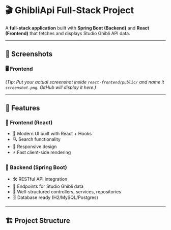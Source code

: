 # 🎬 GhibliApi Full-Stack Project

A **full-stack application** built with **Spring Boot (Backend)** and **React (Frontend)** that fetches and displays Studio Ghibli API data.  

---

## 📸 Screenshots

### 🖥️ Frontend


*(Tip: Put your actual screenshot inside `react-frontend/public/` and name it `screenshot.png`. GitHub will display it here.)*

---

## 🚀 Features

### 🔹 Frontend (React)
- 🎨 Modern UI built with React + Hooks
- 🔍 Search functionality
- 📱 Responsive design
- ⚡ Fast client-side rendering

### 🔹 Backend (Spring Boot)
- 🛠 RESTful API integration
- 📂 Endpoints for Studio Ghibli data
- 🧩 Well-structured controllers, services, repositories
- 🗄️ Database ready (H2/MySQL/Postgres)

---

## 🏗️ Project Structure
